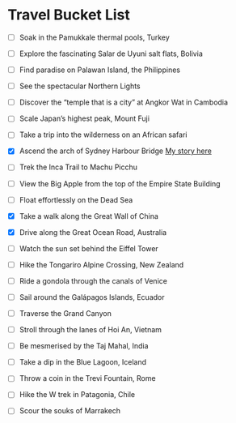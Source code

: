 # Travel Bucket List


- [ ] Soak in the Pamukkale thermal pools, Turkey

- [ ] Explore the fascinating Salar de Uyuni salt flats, Bolivia

- [ ] Find paradise on Palawan Island, the Philippines

- [ ] See the spectacular Northern Lights

- [ ] Discover the “temple that is a city” at Angkor Wat in Cambodia 

- [ ] Scale Japan’s highest peak, Mount Fuji

- [ ] Take a trip into the wilderness on an African safari

- [x] Ascend the arch of Sydney Harbour Bridge [My story here](https://www.huatuostudio.com/20130406harbourbridge/)

- [ ] Trek the Inca Trail to Machu Picchu

- [ ] View the Big Apple from the top of the Empire State Building 

- [ ] Float effortlessly on the Dead Sea

- [x] Take a walk along the Great Wall of China

- [x] Drive along the Great Ocean Road, Australia

- [ ] Watch the sun set behind the Eiffel Tower

- [ ] Hike the Tongariro Alpine Crossing, New Zealand

- [ ] Ride a gondola through the canals of Venice

- [ ] Sail around the Galápagos Islands, Ecuador

- [ ] Traverse the Grand Canyon

- [ ] Stroll through the lanes of Hoi An, Vietnam

- [ ] Be mesmerised by the Taj Mahal, India

- [ ] Take a dip in the Blue Lagoon, Iceland

- [ ] Throw a coin in the Trevi Fountain, Rome

- [ ] Hike the W trek in Patagonia, Chile

- [ ] Scour the souks of Marrakech
